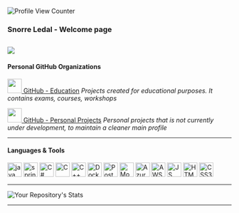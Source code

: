 [//]: # (https://github.com/antonkomarev/github-profile-views-counter)
![Profile View Counter](https://komarev.com/ghpvc/?username=Errons1)

### Snorre Ledal - Welcome page

[<img src="https://img.shields.io/badge/LinkedIn-0077B5?style=for-the-badge&logo=linkedin&logoColor=white" />](https://www.linkedin.com/in/snorre-ledal-b0944669/)
---

#### Personal GitHub Organizations

[<img src="https://avatars.githubusercontent.com/u/95472145?s=200&v=4" width="32" />  GitHub - Education](https://github.com/Errons1School)
*Projects created for educational purposes. It contains exams, courses, workshops*

[<img src="https://avatars.githubusercontent.com/u/95485869?s=200&v=4" width="32"/>  GitHub - Personal Projects](https://github.com/Errons1Sandbox)
*Personal projects that is not currently under development, to maintain a cleaner main profile*

---

#### Languages & Tools
<div>
    <img src="https://cdn.jsdelivr.net/gh/devicons/devicon/icons/java/java-original.svg" width="32"                                       alt="java"/>
    <img src="https://cdn.jsdelivr.net/gh/devicons/devicon/icons/spring/spring-original.svg" width="32"                                   alt="spring-boot"/>
    <img src="https://cdn.jsdelivr.net/gh/devicons/devicon/icons/csharp/csharp-original.svg" width="32"                                   alt="C#"/>
    <img src="https://cdn.jsdelivr.net/gh/devicons/devicon/icons/c/c-original.svg" width="32"                                             alt="C"/>
    <img src="https://cdn.jsdelivr.net/gh/devicons/devicon/icons/cplusplus/cplusplus-original.svg" width="32"                             alt="C++"/>
    <img src="https://cdn.jsdelivr.net/gh/devicons/devicon/icons/docker/docker-original.svg" width="32"                                   alt="Docker"/
    <img src="https://cdn.jsdelivr.net/gh/devicons/devicon/icons/mysql/mysql-original.svg" width="32"                                     alt="MySQL"/>
    <img src="https://cdn.jsdelivr.net/gh/devicons/devicon/icons/postgresql/postgresql-original.svg" width="32"                           alt="PostgresSQL"/>
    <img src="https://cdn.jsdelivr.net/gh/devicons/devicon/icons/mongodb/mongodb-original.svg" width="32"                                 alt="MongoDB"/>
    <img src="https://cdn.jsdelivr.net/gh/devicons/devicon/icons/azure/azure-original.svg" width="32"                                     alt="Azure"/>
    <img src="https://cdn.jsdelivr.net/gh/devicons/devicon/icons/amazonwebservices/amazonwebservices-original-wordmark.svg" width="32"    alt="AWS"/>
    <img src="https://cdn.jsdelivr.net/gh/devicons/devicon/icons/javascript/javascript-original.svg" width="32"                           alt="JS"/>
    <img src="https://cdn.jsdelivr.net/gh/devicons/devicon/icons/html5/html5-original.svg" width="32"                                     alt="HTML5"/>
    <img src="https://cdn.jsdelivr.net/gh/devicons/devicon/icons/css3/css3-original.svg" width="32"                                       alt="CSS3"/>
</div>

---

[//]: # (https://github.com/anuraghazra/github-readme-stats)
![Your Repository's Stats](https://github-readme-stats.vercel.app/api?username=Errons1&show_icons=true&count_private=true)

---

